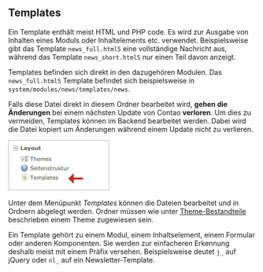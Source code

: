 ## Templates

Ein Template enthält meist HTML und PHP code. Es wird zur Ausgabe von Inhalten
eines Moduls oder Inhaltelements etc. verwendet. Beispielsweise gibt das
Template `news_full.html5` eine vollständige Nachricht aus, während das Template
`news_short.html5` nur einen Teil davon anzeigt.

Templates befinden sich direkt in den dazugehören Modulen. Das `news_full.html5`
Template befindet sich beispielsweise in `system/modules/news/templates/news`.

Falls diese Datei direkt in diesem Ordner bearbeitet wird, **gehen die Änderungen**
bei einem nächsten Update von Contao **verloren**. Um dies zu vermeiden,
Templates können im Backend bearbeitet werden. Dabei wird die Datei kopiert um
Änderungen während einem Update nicht zu verlieren.

![](images/templates.jpg)

Unter dem Menüpunkt *Templates* können die Dateien bearbeitet und in Ordnern
abgelegt werden. Ordner müssen wie unter [Theme-Bestandteile][1] beschrieben
einem Theme zugewiesen sein.

Ein Template gehört zu einem Modul, einem Inhaltselement, einem Formular oder
anderen Komponenten. Sie werden zur einfacheren Erkennung deshalb meist mit
einem Präfix versehen. Beispielsweise deutet `j_` auf jQuery oder `nl_` auf
ein Newsletter-Template.


[1]: ../03-seiten-verwalten/themes.md#theme-bestandteile
